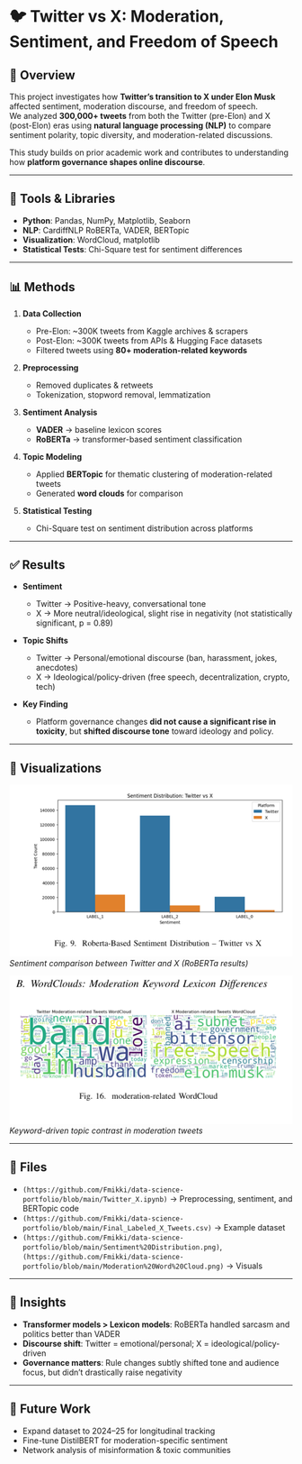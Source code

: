 # 🐦 Twitter vs X: Moderation, Sentiment, and Freedom of Speech

## 📌 Overview
This project investigates how **Twitter’s transition to X under Elon Musk** affected sentiment, moderation discourse, and freedom of speech.  
We analyzed **300,000+ tweets** from both the Twitter (pre-Elon) and X (post-Elon) eras using **natural language processing (NLP)** to compare sentiment polarity, topic diversity, and moderation-related discussions.  

This study builds on prior academic work and contributes to understanding how **platform governance shapes online discourse**.

---

## 🔧 Tools & Libraries
- **Python**: Pandas, NumPy, Matplotlib, Seaborn  
- **NLP**: CardiffNLP RoBERTa, VADER, BERTopic  
- **Visualization**: WordCloud, matplotlib  
- **Statistical Tests**: Chi-Square test for sentiment differences  

---

## 📊 Methods
1. **Data Collection**
   - Pre-Elon: ~300K tweets from Kaggle archives & scrapers  
   - Post-Elon: ~300K tweets from APIs & Hugging Face datasets  
   - Filtered tweets using **80+ moderation-related keywords**  

2. **Preprocessing**
   - Removed duplicates & retweets  
   - Tokenization, stopword removal, lemmatization  

3. **Sentiment Analysis**
   - **VADER** → baseline lexicon scores  
   - **RoBERTa** → transformer-based sentiment classification  

4. **Topic Modeling**
   - Applied **BERTopic** for thematic clustering of moderation-related tweets  
   - Generated **word clouds** for comparison  

5. **Statistical Testing**
   - Chi-Square test on sentiment distribution across platforms  

---

## ✅ Results
- **Sentiment**  
  - Twitter → Positive-heavy, conversational tone  
  - X → More neutral/ideological, slight rise in negativity (not statistically significant, p = 0.89)  

- **Topic Shifts**  
  - Twitter → Personal/emotional discourse (ban, harassment, jokes, anecdotes)  
  - X → Ideological/policy-driven (free speech, decentralization, crypto, tech)  

- **Key Finding**  
  - Platform governance changes **did not cause a significant rise in toxicity**, but **shifted discourse tone** toward ideology and policy.  

---

## 📸 Visualizations
![Sentiment Distribution](https://github.com/Fmikki/data-science-portfolio/blob/main/Sentiment%20Distribution.png)
*Sentiment comparison between Twitter and X (RoBERTa results)*  

![Moderation Word Cloud](https://github.com/Fmikki/data-science-portfolio/blob/main/Moderation%20Word%20Cloud.png)  
*Keyword-driven topic contrast in moderation tweets*  

---

## 🔗 Files
- `(https://github.com/Fmikki/data-science-portfolio/blob/main/Twitter_X.ipynb)` → Preprocessing, sentiment, and BERTopic code  
- `(https://github.com/Fmikki/data-science-portfolio/blob/main/Final_Labeled_X_Tweets.csv)` → Example dataset  
- `(https://github.com/Fmikki/data-science-portfolio/blob/main/Sentiment%20Distribution.png)`, `(https://github.com/Fmikki/data-science-portfolio/blob/main/Moderation%20Word%20Cloud.png)` → Visuals  

---

## 📖 Insights
- **Transformer models > Lexicon models**: RoBERTa handled sarcasm and politics better than VADER  
- **Discourse shift**: Twitter = emotional/personal; X = ideological/policy-driven  
- **Governance matters**: Rule changes subtly shifted tone and audience focus, but didn’t drastically raise negativity  

---

## 🚀 Future Work
- Expand dataset to 2024–25 for longitudinal tracking  
- Fine-tune DistilBERT for moderation-specific sentiment  
- Network analysis of misinformation & toxic communities  
